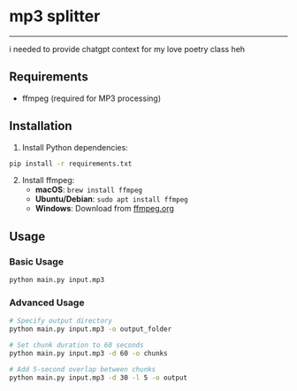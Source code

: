 # mp3 splitter
---

i needed to provide chatgpt context for my love poetry class heh

## Requirements
- ffmpeg (required for MP3 processing)

## Installation

1. Install Python dependencies:
```bash
pip install -r requirements.txt
```

2. Install ffmpeg:
   - **macOS**: `brew install ffmpeg`
   - **Ubuntu/Debian**: `sudo apt install ffmpeg`
   - **Windows**: Download from [ffmpeg.org](https://ffmpeg.org/download.html)

## Usage

### Basic Usage
```bash
python main.py input.mp3
```

### Advanced Usage
```bash
# Specify output directory
python main.py input.mp3 -o output_folder

# Set chunk duration to 60 seconds
python main.py input.mp3 -d 60 -o chunks

# Add 5-second overlap between chunks
python main.py input.mp3 -d 30 -l 5 -o output
```